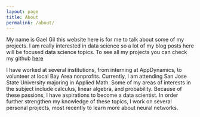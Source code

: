 ```yaml
---
layout: page
title: About
permalink: /about/
---
```


My name is Gael Gil this website here is for me to talk about some of my projects. I am really interested in data science so a lot of my blog posts here will be focused data science topics. To see all my projects you can check my github [here](https://github.com/GaelGil)

I have worked at several institutions, from interning at AppDynamics, to volunteer at local Bay Area nonprofits. Currently, I am attending San Jose State University majoring in Applied Math. Some of my areas of interests in the subject include calculus, linear algebra, and probability. Because of these passions, I have aspirations to become a data scientist. In order further strengthen my knowledge of these topics, I work on several personal projects, most recently to learn more about neural networks.
